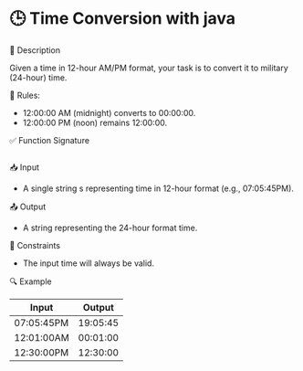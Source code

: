 # 🕒 Time Conversion with java

📌 Description

Given a time in 12-hour AM/PM format, your task is to convert it to military (24-hour) time.

🔹 Rules:

* 12:00:00 AM (midnight) converts to 00:00:00.
* 12:00:00 PM (noon) remains 12:00:00.

✅ Function Signature
```java
```
📥 Input

* A single string s representing time in 12-hour format (e.g., 07:05:45PM).

📤 Output

* A string representing the 24-hour format time.

📌 Constraints

* The input time will always be valid.

🔍 Example

| Input |	Output |
|-------|--------|
|07:05:45PM	| 19:05:45 |
|12:01:00AM	| 00:01:00 |
|12:30:00PM	| 12:30:00 |



